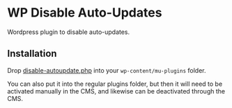 # WP Disable Auto-Updates

Wordpress plugin to disable auto-updates.

## Installation

Drop [disable-autoupdate.php]() into your `wp-content/mu-plugins` folder.

You can also put it into the regular plugins folder, but then it will need to be activated manually in the CMS, and likewise can be deactivated through the CMS.
